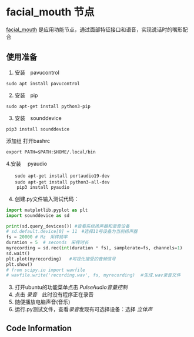 # facial_mouth 节点

[facial_mouth](../ulaahead/mouth_talk.py) 是应用功能节点，通过面部特征接口和语音，实现说话时的嘴形配合

## 使用准备

1. 安装　pavucontrol

```shell
sudo apt install pavucontrol
```

2. 安装　pip

```shell
sudo apt-get install python3-pip
```

3. 安装　sounddevice

```shell
pip3 install sounddevice
```

  添加组 打开bashrc

```shell
export PATH=$PATH:$HOME/.local/bin
```

4.安装　 pyaudio

```shell
　　sudo apt-get install portaudio19-dev
　　sudo apt-get install python3-all-dev
    pip3 install pyaudio
```

4. 创建.py文件输入测试代码：

```python
import matplotlib.pyplot as plt
import sounddevice as sd

print(sd.query_devices()) #查看系统扬声器和录音设备
# sd.default.device[0] = 11　#选择11号设备为当前扬声器
fs = 20000 # Hz　采样频率
duration = 5  # seconds　采样时长
myrecording = sd.rec(int(duration * fs), samplerate=fs, channels=1)
sd.wait()
plt.plot(myrecording)	#可视化接受的音频信号
plt.show()
# from scipy.io import wavfile
# wavfile.write('recording.wav', fs, myrecording)　＃生成.wav录音文件
```

3. 打开ubuntu的功能菜单点击 *PulseAudio音量控制*
4. 点击 *录音*　此时没有程序正在录音
5. 随便播放电脑声音(音乐)
6. 运行.py测试文件，查看*录音*发现有可选择设备：选择 *立体声*

## Code Information
